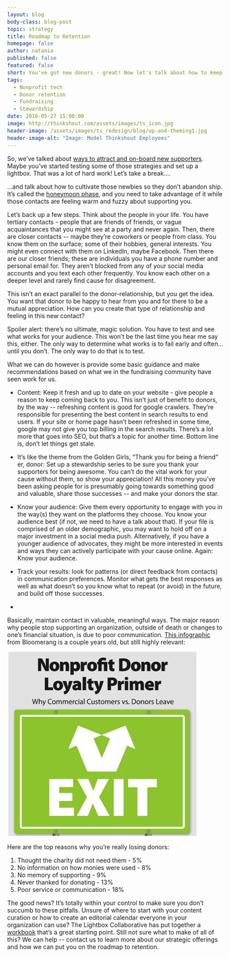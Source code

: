 ```yaml
---
layout: blog
body-class: blog-post
topic: strategy
title: Roadmap to Retention
homepage: false
author: natania
published: false
featured: false
short: You've got new donors - great! Now let's talk about how to keep them.
tags:
  - Nonprofit tech
  - Donor retention
  - Fundraising
  - Stewardship
date: 2016-05-27 15:00:00
image: http://thinkshout.com/assets/images/ts_icon.jpg
header-image: /assets/images/ts_redesign/blog/up-and-theming1.jpg
header-image-alt: "Image: Model Thinkshout Employees"
---
```


So, we’ve talked about [ways to attract and on-board new supporters](https://thinkshout.com/blog/2016/03/rethinking-strategies-for-online-donor-acquisition/). Maybe you’ve started testing some of those strategies and set up a lightbox. That was a lot of hard work! Let’s take a break….

...and talk about how to cultivate those newbies so they don’t abandon ship. It’s called the [honeymoon phase](http://www.pamelagrow.com/7256/are-you-taking-advantage-of-the-honeymoon-phase-in-your-nonprofit-marketing/), and you need to take advantage of it while those contacts are feeling warm and fuzzy about supporting you.  

Let’s back up a few steps. Think about the people in your life. You have tertiary contacts - people that are friends of friends, or vague acquaintances that you might see at a party and never again. Then, there are closer contacts -- maybe they’re coworkers or people from class. You know them on the surface; some of their hobbies, general interests. You might even connect with them on LinkedIn, maybe Facebook. Then there are our closer friends; these are individuals you have a phone number and personal email for. They aren’t blocked from any of your social media accounts and you text each other frequently. You know each other on a deeper level and rarely find cause for disagreement.

This isn’t an exact parallel to the donor-relationship, but you get the idea. You want that donor to be happy to hear from you and for there to be a mutual appreciation. How can you create that type of relationship and feeling in this new contact?

Spoiler alert: there’s no ultimate, magic solution. You have to test and see what works for your audience. This won’t be the last time you hear me say this, either. The only way to determine what works is to fail early and often… until you don’t. The only way to do that is to test.

What we can do however is provide some basic guidance and make recommendations based on what we in the fundraising community have seen work for us. 

* Content: Keep it fresh and up to date on your website - give people a reason to keep coming back to you. This isn’t just of benefit to donors, by the way -- refreshing content is good for google crawlers. They’re responsible for presenting the best content in search results to end users. If your site or home page hasn’t been refreshed in some time, google may not give you top billing in the search results. There’s a lot more that goes into SEO, but that’s a topic for another time. Bottom line is, don’t let things get stale.

* It’s like the theme from the Golden Girls, “Thank you for being a friend” er, donor: Set up a stewardship series to be sure you thank your supporters for being awesome. You can’t do the vital work for your cause without them, so show your appreciation! All this money you’ve been asking people for is presumably going towards something good and valuable, share those successes -- and make your donors the star.

* Know your audience: Give them every opportunity to engage with you in the way(s) they want on the platforms they choose. You know your audience best (if not, we need to have a talk about that). If your file is comprised of an older demographic, you may want to hold off on a major investment in a social media push. Alternatively, if you have a younger audience of advocates, they might be more interested in events and ways they can actively participate with your cause online. Again: Know your audience.

* Track your results: look for patterns (or direct feedback from contacts) in communication preferences. Monitor what gets the best responses as well as what doesn’t so you know what to repeat (or avoid) in the future, and build off those successes.  
* 
Basically, maintain contact in valuable, meaningful ways. The major reason why people stop supporting an organization, outside of death or changes to one’s financial situation, is due to poor communication. [This infographic]( https://i0.wp.com/fundraisingcoach.com/blog/wp-content/uploads/2013/04/GuestPost-Jay-Love-Why-Donors-Stop-Their-Support.png ) from Bloomerang is a couple years old, but still highly relevant:

![retention-info.png](/assets/images/blog/retention-info.png)

Here are the top reasons why you’re really losing donors:

1. Thought the charity did not need them - 5%
2. No information on how monies were used - 8%
3. No memory of supporting - 9%
4. Never thanked for donating - 13%
5. Poor service or communication - 18%

The good news? It’s totally within your control to make sure you don’t succumb to these pitfalls. Unsure of where to start with your content curation or how to create an editorial calendar everyone in your organization can use? The Lightbox Collaborative has put together a [workbook](https://docs.google.com/spreadsheets/d/15jQdv2ITgbUjUZ7U9i2ZEH30aiNiBk95RzX4arE4rAw/edit#gid=0) that’s a great starting point. Still not sure what to make of all of this? We can help -- contact us to learn more about our strategic offerings and how we can put you on the roadmap to retention.
